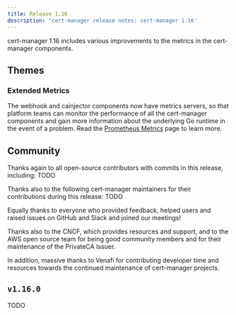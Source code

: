 ```yaml
---
title: Release 1.16
description: 'cert-manager release notes: cert-manager 1.16'
---
```


cert-manager 1.16 includes various improvements to the metrics in the cert-manager components.

## Themes

### Extended Metrics

The webhook and cainjector components now have metrics servers,
so that platform teams can monitor the performance of all the cert-manager components
and gain more information about the underlying Go runtime in the event of a problem.
Read the [Prometheus Metrics](../../devops-tips/prometheus-metrics.md) page to learn more.

## Community

Thanks again to all open-source contributors with commits in this release, including: TODO

Thanks also to the following cert-manager maintainers for their contributions during this release: TODO

Equally thanks to everyone who provided feedback, helped users and raised issues on GitHub and Slack and joined our meetings!

Thanks also to the CNCF, which provides resources and support, and to the AWS open source team for being good community members and for their maintenance of the PrivateCA Issuer.

In addition, massive thanks to Venafi for contributing developer time and resources towards the continued maintenance of cert-manager projects.

## `v1.16.0`

TODO
